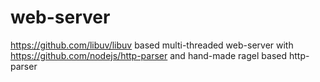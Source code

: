 # web-server
https://github.com/libuv/libuv based multi-threaded web-server with https://github.com/nodejs/http-parser and hand-made ragel based http-parser

